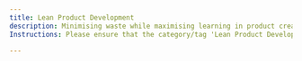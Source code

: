 ```yaml
---
title: Lean Product Development
description: Minimising waste while maximising learning in product creation.
Instructions: Please ensure that the category/tag 'Lean Product Development' is only applied to content that focuses on minimising waste while maximising learning in product creation.

---
```



